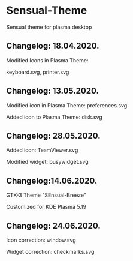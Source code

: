# Sensual-Theme
Sensual theme for  plasma desktop 

Changelog: 18.04.2020.
----------------------

Modified Icons in Plasma Theme:

keyboard.svg, printer.svg

Changelog: 13.05.2020.
----------------------

Modified icon in Plasma Theme: preferences.svg

Added icon to Plasma Theme: disk.svg

Changelog: 28.05.2020.
----------------------

Added icon: TeamViewer.svg

Modified widget: busywidget.svg

Changelog:14.06.2020.
--------------------
GTK-3 Theme "SEnsual-Breeze"

Customized for KDE Plasma 5.19

Changelog: 24.06.2020.
---------------------

Icon correction: window.svg

Widget correction: checkmarks.svg
